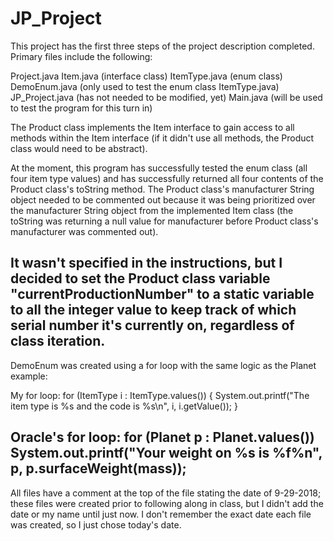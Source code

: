 # JP_Project

This project has the first three steps of the project description completed. Primary files include the following:

Project.java
Item.java (interface class)
ItemType.java (enum class)
DemoEnum.java (only used to test the enum class ItemType.java)
JP_Project.java (has not needed to be modified, yet)
Main.java (will be used to test the program for this turn in)

The Product class implements the Item interface to gain access to all methods within the Item interface (if it didn't use all
methods, the Product class would need to be abstract).

At the moment, this program has successfully tested the enum class (all four item type values) and has successfully returned all
four contents of the Product class's toString method. The Product class's manufacturer String object needed to be commented out
because it was being prioritized over the manufacturer String object from the implemented Item class (the toString was returning
a null value for manufacturer before Product class's manufacturer was commented out).

It wasn't specified in the instructions, but I decided to set the Product class variable "currentProductionNumber" to a static
variable to all the integer value to keep track of which serial number it's currently on, regardless of class iteration.
------------------------------------------------------------------------------------------------
DemoEnum was created using a for loop with the same logic as the Planet example:

My for loop:
  for (ItemType i : ItemType.values()) {
      System.out.printf("The item type is %s and the code is %s\n", i, i.getValue());
  }

Oracle's for loop:
  for (Planet p : Planet.values())
      System.out.printf("Your weight on %s is %f%n", p, p.surfaceWeight(mass));
------------------------------------------------------------------------------------------------      
All files have a comment at the top of the file stating the date of 9-29-2018; these files were created prior to following along
in class, but I didn't add the date or my name until just now. I don't remember the exact date each file was created, so I just
chose today's date.



